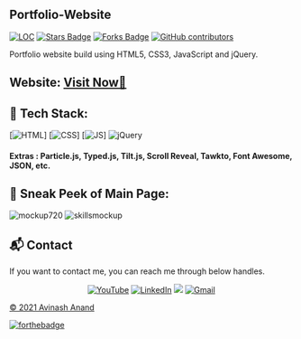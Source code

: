 ## Portfolio-Website

<a href="https://github.com/A-anand4866/portfolio-Avinash-Anand"><img src="https://github.com/A-anand4866/portfolio-Avinash-Anand" alt="LOC"/></a>
<a href="https://github.com/A-anand4866/portfolio-Avinash-Anand"><img src="https://img.shields.io/github/stars/A-anand4866/portfolio-Avinash-Anand" alt="Stars Badge"/></a>
<a href="https://github.com/A-anand4866/portfolio-Avinash-Anand/network/members"><img src="https://img.shields.io/github/forks/A-anand4866/portfolio-Avinash-Anand" alt="Forks Badge"/></a>
<a href="https://github.com/A-anand4866/portfolio-Avinash-Anand/graphs/contributors"><img alt="GitHub contributors" src="https://img.shields.io/github/contributors/A-anand4866/portfolio-Avinash-Anand?color=2b9348"></a>

Portfolio website build using HTML5, CSS3, JavaScript and jQuery.

<h2> Website: 
<a href="https://sauravmukherjee44.github.io/Portfolio-Saurav-Mukherjee/" target="_blank">Visit Now🚀</a>
</h2> 

## 📌 Tech Stack:
[![HTML](https://img.shields.io/badge/html5%20-%23E34F26.svg?&style=for-the-badge&logo=html5&logoColor=white)]
[![CSS](https://img.shields.io/badge/css3%20-%231572B6.svg?&style=for-the-badge&logo=css3&logoColor=white)]
[![JS](https://img.shields.io/badge/javascript%20-%23323330.svg?&style=for-the-badge&logo=javascript&logoColor=%23F7DF1E)]
<img alt="jQuery" src="https://img.shields.io/badge/jquery-%230769AD.svg?style=for-the-badge&logo=jquery&logoColor=white"/>

#### Extras : Particle.js, Typed.js, Tilt.js, Scroll Reveal, Tawkto, Font Awesome, JSON, etc.

## 📌 Sneak Peek of Main Page:
![mockup720](https://github.com/A-anand4866/portfolio-Avinash-Anand/blob/94498338de779cd693065dfb01b8ca1daab1eeef/assests/images/Screenshot%20(214).png)
![skillsmockup](https://github.com/A-anand4866/portfolio-Avinash-Anand/blob/577c41033c42fcd3568e2ca266dc4511d87f630b/assests/images/Screenshot%20(215).png)


<h2>📬 Contact</h2>

If you want to contact me, you can reach me through below handles.

<div align="center">

<a  href="https://www.youtube.com/channel/UCmqNIRWLzwhPCuZUYd5Oxeg" target="_blank"><img alt="YouTube" src="https://img.shields.io/badge/Youtube-%23FF0000.svg?style=for-the-badge&logo=YouTube&logoColor=white" /></a>
<a  href="https://www.linkedin.com/in/avinash-anand02/" target="_blank"><img alt="LinkedIn" src="https://img.shields.io/badge/linkedin%20-%230077B5.svg?&style=for-the-badge&logo=linkedin&logoColor=white" /></a>
<a href="https://twitter.com/Avinash52870643" target="_blank"><img src="https://img.shields.io/badge/twitter-%2300acee.svg?&style=for-the-badge&logo=twitter&logoColor=white&alt=twitter" /></a>
<a href="mailto:avinashmgr53@gmail.com"><img  alt="Gmail" src="https://img.shields.io/badge/Gmail-D14836?style=for-the-badge&logo=gmail&logoColor=white" />

</div>

© 2021 Avinash Anand


[![forthebadge](https://forthebadge.com/images/badges/built-with-love.svg)](https://forthebadge.com)
